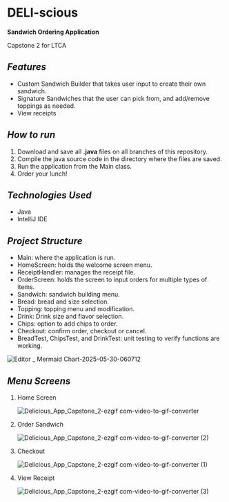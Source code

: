 # DELI-scious
**Sandwich Ordering Application**

Capstone 2 for LTCA

## *Features*
- Custom Sandwich Builder that takes user input to create their own sandwich.
- Signature Sandwiches that the user can pick from, and add/remove toppings as needed.
- View receipts


## *How to run*
1. Download and save all **.java** files on all branches of this repository.
2. Compile the java source code in the directory where the files are saved.
3. Run the application from the Main class.
4. Order your lunch!

## *Technologies Used*
- Java
- IntelliJ IDE

## *Project Structure*
- Main: where the application is run.
- HomeScreen: holds the welcome screen menu.                                                         
- ReceiptHandler: manages the receipt file.
- OrderScreen: holds the screen to input orders for multiple types of items.
- Sandwich: sandwich building menu.
- Bread: bread and size selection.
- Topping: topping menu and modification.
- Drink: Drink size and flavor selection.
- Chips: option to add chips to order.
- Checkout: confirm order, checkout or cancel.
- BreadTest, ChipsTest, and DrinkTest: unit testing to verify functions are working.


![Editor _ Mermaid Chart-2025-05-30-060712](https://github.com/user-attachments/assets/9977090b-9956-4d93-b2e8-5f19e6279e7a)



## *Menu Screens*
1. Home Screen
   
   ![Delicious_App_Capstone_2-ezgif com-video-to-gif-converter](https://github.com/user-attachments/assets/b089f1f6-ac5f-4d30-a39e-fc13afc1fe93)

2. Order Sandwich

    ![Delicious_App_Capstone_2-ezgif com-video-to-gif-converter (2)](https://github.com/user-attachments/assets/b2a79aff-cf9e-40ab-9bbf-2f343351322e)

  
3. Checkout

   ![Delicious_App_Capstone_2-ezgif com-video-to-gif-converter (1)](https://github.com/user-attachments/assets/d3cbdbe9-e495-4a61-8ea3-ef159a672de4)

5. View Receipt

   ![Delicious_App_Capstone_2-ezgif com-video-to-gif-converter (3)](https://github.com/user-attachments/assets/b472f0d6-315e-4e1e-82a9-8f8c1fa8b4c3)

